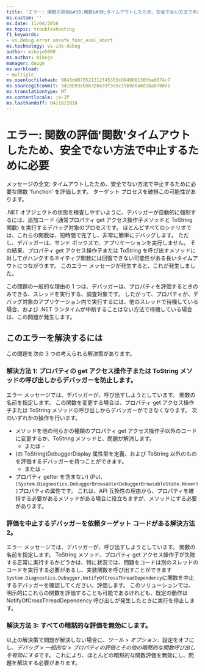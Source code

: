 ```yaml
---
title: 'エラー: 関数の評価&#39;関数&#39;タイムアウトしたため、安全でない方法で中止するために必要な |Microsoft ドキュメント'
ms.custom: ''
ms.date: 11/04/2016
ms.topic: troubleshooting
f1_keywords:
- vs.debug.error.unsafe_func_eval_abort
ms.technology: vs-ide-debug
author: mikejo5000
ms.author: mikejo
manager: douge
ms.workload:
- multiple
ms.openlocfilehash: 9843dd870521312f45353c894908130fba0074c7
ms.sourcegitcommit: 3d10b93eb5b326639f3e5c19b9e6a8d1ba078de1
ms.translationtype: MT
ms.contentlocale: ja-JP
ms.lasthandoff: 04/18/2018
---
```

# <a name="error-evaluating-the-function-39function39-timed-out-and-needed-to-be-aborted-in-an-unsafe-way"></a>エラー: 関数の評価&#39;関数&#39;タイムアウトしたため、安全でない方法で中止するために必要

メッセージの全文: タイムアウトしたため、安全でない方法で中止するために必要な関数 'function' を評価します。 ターゲット プロセスを破損この可能性があります。 

.NET オブジェクトの状態を検査しやすいように、デバッガーが自動的に強制するには、追加コード (通常プロパティ get アクセス操作子メソッドと ToString 関数) を実行するデバッグ対象のプロセスです。 ほとんどすべてのシナリオでは、これらの関数は、短時間で完了し、非常に簡単にデバッグします。 ただし、デバッガーは、サンド ボックスで、アプリケーションを実行しません。 その結果、プロパティ get アクセス操作子または ToString を呼び出すメソッドに対してがハングするネイティブ関数には回復できない可能性がある長いタイムアウトにつながります。 このエラー メッセージが発生すると、これが発生しました。
 
この問題の一般的な理由の 1 つは、デバッガーは、プロパティを評価するときのみできる、スレッドを実行する、調査対象です。 したがって、プロパティが、デバッグ対象のアプリケーション内で実行するには、他のスレッドで待機している場合、および .NET ランタイムが中断することはない方法で待機している場合は、この問題が発生します。
 
## <a name="to-correct-this-error"></a>このエラーを解決するには
 
この問題を次の 3 つの考えられる解決策があります。
 
### <a name="solution-1-prevent-the-debugger-from-calling-the-getter-property-or-tostring-method"></a>解決方法 1: プロパティの get アクセス操作子または ToString メソッドの呼び出しからデバッガーを防止します。
 
エラー メッセージでは、デバッガーが、呼び出すしようとしています。 関数の名前を指定します。 この関数を変更する場合は、プロパティ get アクセス操作子または ToString メソッドの呼び出しからデバッガーができなくなります。 次のいずれかの操作を行います。
 
* メソッドを他の何らかの種類のプロパティ get アクセス操作子以外のコードに変更するか、ToString メソッドと、問題が解消します。
    - または -
* (の ToString)DebuggerDisplay 属性型を定義、および ToString 以外のものを評価するデバッガーを持つことができます。
    - または -
* プロパティ getter を含まない) (Put、`[System.Diagnostics.DebuggerBrowsable(DebuggerBrowsableState.Never)]`プロパティの属性です。 これは、API 互換性の理由から、プロパティを維持する必要があるメソッドがある場合に役立ちますが、メソッドにする必要があります。
 
### <a name="solution-2-have-the-target-code-ask-the-debugger-to-abort-the-evaluation"></a>評価を中止するデバッガーを依頼ターゲット コードがある解決方法 2。
 
エラー メッセージでは、デバッガーが、呼び出すしようとしています。 関数の名前を指定します。 ToString メソッド、プロパティ get アクセス操作子が失敗する正常に実行するかどうかは、特に状況では、問題をコードは別のスレッドのコードを実行する必要があるし、実装関数を呼び出すことができます`System.Diagnostics.Debugger.NotifyOfCrossThreadDependency`に関数を中止するデバッガーを確認してください。評価します。 このソリューションでは、明示的にこれらの関数を評価することも可能であるけれども、既定の動作は NotifyOfCrossThreadDependency 呼び出しが発生したときに実行を停止します。
 
### <a name="solution-3-disable-all-implicit-evaluation"></a>解決方法 3: すべての暗黙的な評価を無効にします。
 
以上の解決策で問題が解決しない場合に、*ツール* > *オプション*、設定をオフにし、*デバッグ* >  *一般的な* > *プロパティの評価とその他の暗黙的な関数呼び出しを有効にする*です。 これにより、ほとんどの暗黙的な関数評価を無効にし、問題を解決する必要があります。



  
